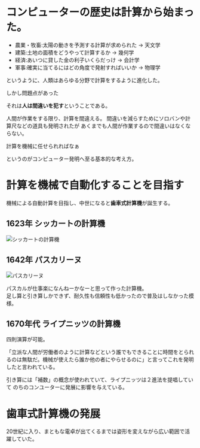 # コンピューターの歴史は計算から始まった。

- 農業・牧畜:太陽の動きを予測する計算が求められた -> 天文学
- 建築:土地の面積をどうやって計算するか -> 幾何学
- 経済:あいつに貸した金の利子いくらだっけ -> 会計学
- 軍事:確実に当てるにはどの角度で発射すればいいか -> 物理学

というように、人類はあらゆる分野で計算をするように進化した。

しかし問題点があった

それは**人は間違いを犯す**ということである。

人間が作業をする限り、計算を間違える。
間違いを減らすためにソロバンや計算尺などの道具も発明されたが
あくまでも人間が作業するので間違いはなくならない。

計算を機械に任せられればなぁ

というのがコンピューター発明へ至る基本的な考え方。

# 計算を機械で自動化することを目指す

機械による自動計算を目指し、中世になると**歯車式計算機**が誕生する。

## 1623年 シッカートの計算機

![シッカートの計算機](https://upload.wikimedia.org/wikipedia/commons/thumb/5/5a/Schickardmaschine.jpg/220px-Schickardmaschine.jpg)

## 1642年 パスカリーヌ

![パスカリーヌ](https://upload.wikimedia.org/wikipedia/commons/thumb/8/80/Arts_et_Metiers_Pascaline_dsc03869.jpg/220px-Arts_et_Metiers_Pascaline_dsc03869.jpg)

パスカルが仕事楽になんねーかなーと思って作った計算機。  
足し算と引き算しかできず、耐久性も信頼性も低かったので普及はしなかった模様。

## 1670年代 ライプニッツの計算機

四則演算が可能。  

「立派な人間が労働者のように計算などという誰でもできることに時間をとられるのは無駄だ。機械が使えたら誰か他の者にやらせるのに」と言ってこれを発明したと言われている。

引き算には「補数」の概念が使われていて、ライプニッツは２進法を提唱していて
のちのコンユーターに発展に影響を与えている。



# 歯車式計算機の発展

20世紀に入り、まともな電卓が出てくるまでは姿形を変えながら広い範囲で活躍していた。








